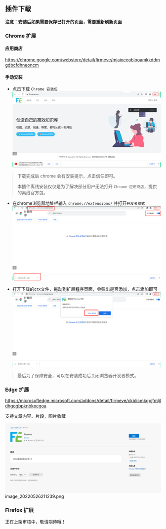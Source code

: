 ## 插件下载

**注意：安装后如果需要保存已打开的页面，需要重新刷新页面**

### Chrome 扩展

#### 应用商店
https://chrome.google.com/webstore/detail/firmeve/mjaioceoblooamkkddmgdbcfdhneoncm

#### 手动安装
- 点击下载 `Chrome 安装包`
![image-20220516104611592](../../_resources/images/image_20220526210851.png)

> 下载完成后 chrome 会有安装提示，点击信任即可。
> 
> 本插件离线安装仅仅是为了解决部分用户无法打开 `Chrome 应用商店`，提供的离线官方包。

- 在chrome浏览器地址栏输入 `chrome://extensions/` 并打开`开发者模式`
![image_20220526211448.png](../../_resources/images/image_20220526211448.png)

- 打开下载的crx文件，拖动到扩展程序页面，会弹出是否添加，点击添加即可
![image_20220526211845.png](../../_resources/images/image_20220526211845.png)
> 最后为了保障安全，可以在安装成功后关闭浏览器开发者模式。

### Edge 扩展
https://microsoftedge.microsoft.com/addons/detail/firmeve/ckblicmkgpjfmljldhgogbpknbkpcgoa

支持文章内容、片段，图片收藏

![image-20220516104611592](../../_resources/images/image-20220516104611592.png)
image_20220526211239.png
### Firefox 扩展

正在上架审核中，敬请期待哦！
